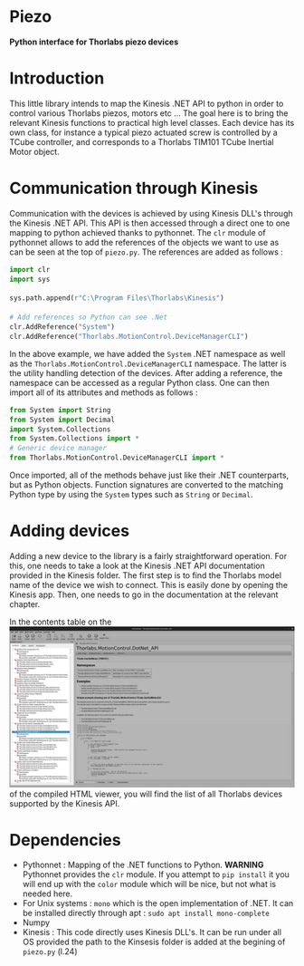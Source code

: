# Piezo
**Python interface for Thorlabs piezo devices** 

Introduction
===============================================

This little library intends to map the Kinesis .NET API to python in order to control various Thorlabs piezos, motors etc ... The goal here is to bring the relevant Kinesis functions to practical high level classes. Each device has its own class, for instance a typical piezo actuated screw is controlled by a TCube controller, and corresponds to a Thorlabs TIM101 TCube Inertial Motor object. 

Communication through Kinesis
==========================

Communication with the devices is achieved by using Kinesis DLL's through the Kinesis .NET API. This API is then accessed through a direct one to one mapping to python achieved thanks to pythonnet. The `clr` module of pythonnet allows to add the references of the objects we want to use as can be seen at the top of `piezo.py`. The references are added as follows :
```python
import clr
import sys

sys.path.append(r"C:\Program Files\Thorlabs\Kinesis")

# Add references so Python can see .Net
clr.AddReference("System")
clr.AddReference("Thorlabs.MotionControl.DeviceManagerCLI")
```
In the above example, we have added the `System` .NET namespace as well as the `Thorlabs.MotionControl.DeviceManagerCLI` namespace. The latter is the utility handling detection of the devices. After adding a reference, the namespace can be accessed as a regular Python class. One can then import all of its attributes and methods as follows :

```python
from System import String
from System import Decimal
import System.Collections
from System.Collections import *
# Generic device manager
from Thorlabs.MotionControl.DeviceManagerCLI import *
```

Once imported, all of the methods behave just like their .NET counterparts, but as Python objects. Function signatures are converted to the matching Python type by using the `System` types such as `String` or `Decimal`.

Adding devices 
==============

Adding a new device to the library is a fairly straightforward operation. For this, one needs to take a look at the Kinesis .NET API documentation provided in the Kinesis folder. The first step is to find the Thorlabs model name of the device we wish to connect. This is easily done by opening the Kinesis app. Then, one needs to go in the documentation at the relevant chapter. 

In the contents table on the ![left pan](images/left_pane.png) of the compiled HTML viewer, you will find the list of all Thorlabs devices supported by the Kinesis API. 

Dependencies 
============
* Pythonnet : Mapping of the .NET functions to Python. **WARNING** Pythonnet provides the `clr` module. If you attempt to `pip install` it you will end up with the `color` module which will be nice, but not what is needed here.
* For Unix systems : `mono` which is the open implementation of .NET. It can be installed directly through apt : `sudo apt install mono-complete`
* Numpy
* Kinesis : This code directly uses Kinesis DLL's. It can be run under all OS provided the path to the Kinsesis folder is added at the begining of `piezo.py` (l.24)
